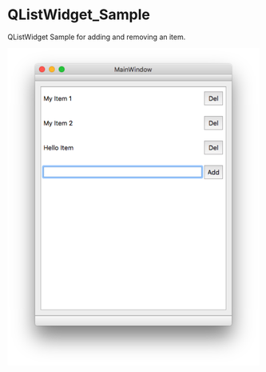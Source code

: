 # QListWidget_Sample
QListWidget Sample for adding and removing an item.

![screen shot](./screen_shot.png)
